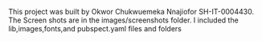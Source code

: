 This project was built by Okwor Chukwuemeka Nnajiofor SH-IT-0004430.
The Screen shots are in the images/screenshots folder.
I included the lib,images,fonts,and pubspect.yaml files and folders 
